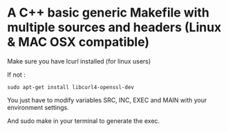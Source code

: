 # A C++ basic generic Makefile with multiple sources and headers (Linux & MAC OSX compatible)

Make sure you have lcurl installed (for linux users)

If not :

    sudo apt-get install libcurl4-openssl-dev


You just have to modify variables SRC, INC, EXEC and MAIN with your environment settings.

And sudo make in your terminal to generate the exec.


